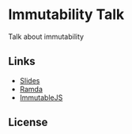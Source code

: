 # Immutability Talk

Talk about immutability

## Links
- [Slides](http://tiny.cc/vmarcosp-immutability)
- [Ramda](https://ramdajs.com/docs/)
- [ImmutableJS](https://immutable-js.github.io/immutable-js/)

## License
